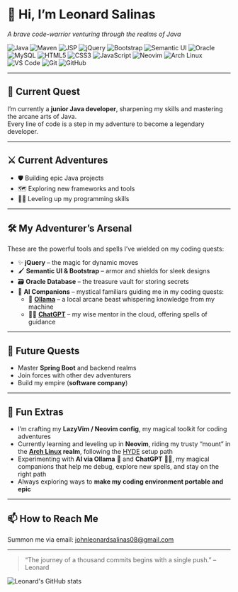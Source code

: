 # 👋 Hi, I’m Leonard Salinas
_A brave code-warrior venturing through the realms of Java_

![Java](https://img.shields.io/badge/Java-ED8B00?style=for-the-badge&logo=java&logoColor=white)
![Maven](https://img.shields.io/badge/Maven-C71A36?style=for-the-badge&logo=apachemaven&logoColor=white)
![JSP](https://img.shields.io/badge/JSP-007396?style=for-the-badge&logo=java&logoColor=white)
![jQuery](https://img.shields.io/badge/jQuery-0769AD?style=for-the-badge&logo=jquery&logoColor=white)
![Bootstrap](https://img.shields.io/badge/Bootstrap-7952B3?style=for-the-badge&logo=bootstrap&logoColor=white)
![Semantic UI](https://img.shields.io/badge/Semantic_UI-3B3B98?style=for-the-badge&logo=semantic-ui&logoColor=white)
![Oracle](https://img.shields.io/badge/Oracle-F80000?style=for-the-badge&logo=oracle&logoColor=white)
![MySQL](https://img.shields.io/badge/MySQL-4479A1?style=for-the-badge&logo=mysql&logoColor=white)
![HTML5](https://img.shields.io/badge/HTML5-E34F26?style=for-the-badge&logo=html5&logoColor=white)
![CSS3](https://img.shields.io/badge/CSS3-1572B6?style=for-the-badge&logo=css3&logoColor=white)
![JavaScript](https://img.shields.io/badge/JavaScript-F7DF1E?style=for-the-badge&logo=javascript&logoColor=black)
![Neovim](https://img.shields.io/badge/Neovim-57A143?style=for-the-badge&logo=neovim&logoColor=white)
![Arch Linux](https://img.shields.io/badge/Arch_Linux-1793D1?style=for-the-badge&logo=arch-linux&logoColor=white)
![VS Code](https://img.shields.io/badge/VS_Code-0078D4?style=for-the-badge&logo=visualstudiocode&logoColor=white)
![Git](https://img.shields.io/badge/Git-F05032?style=for-the-badge&logo=git&logoColor=white)
![GitHub](https://img.shields.io/badge/GitHub-181717?style=for-the-badge&logo=github&logoColor=white)

---

## 🌱 Current Quest
I’m currently a **junior Java developer**, sharpening my skills and mastering the arcane arts of Java.  
Every line of code is a step in my adventure to become a legendary developer.

---

## ⚔️ Current Adventures
- 🛡️ Building epic Java projects  
- 🗺️ Exploring new frameworks and tools  
- 🧙‍♂️ Leveling up my programming skills  

---

## 🛠️ My Adventurer’s Arsenal
These are the powerful tools and spells I’ve wielded on my coding quests:

- ✨ **jQuery** – the magic for dynamic moves  
- 🖌️ **Semantic UI & Bootstrap** – armor and shields for sleek designs  
- 🗃️ **Oracle Database** – the treasure vault for storing secrets  
- 🤖 **AI Companions** – mystical familiars guiding me in my coding quests:  
  - 🐉 **[Ollama](https://ollama.com/)** – a local arcane beast whispering knowledge from my machine  
  - 🧙‍♂️ **[ChatGPT](https://chatgpt.com/)** – my wise mentor in the cloud, offering spells of guidance

---

## 🏰 Future Quests
- Master **Spring Boot** and backend realms  
- Join forces with other dev adventurers  
- Build my empire (**software company**)  

---

## 🎨 Fun Extras
- I’m crafting my **LazyVim / Neovim config**, my magical toolkit for coding adventures  
- Currently learning and leveling up in **Neovim**, riding my trusty “mount” in the **[Arch Linux](https://archlinux.org)  realm**, following the [HYDE](https://github.com/HyDE-Project/HyDE)  setup path
- Experimenting with **AI via Ollama** 🐉 and **ChatGPT** 🧙‍♂️, my magical companions that help me debug, explore new spells, and stay on the right path
- Always exploring ways to **make my coding environment portable and epic**

---

## 📫 How to Reach Me
Summon me via email: [johnleonardsalinas08@gmail.com](mailto:johnleonardsalinas08@gmail.com)

---

> “The journey of a thousand commits begins with a single push.” – Leonard


![Leonard's GitHub stats](https://github-readme-stats.vercel.app/api?username=EldoranCodes&show_icons=true&theme=tokyonight)
